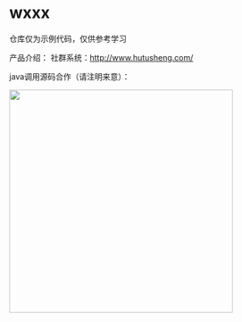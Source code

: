 # wxxx

仓库仅为示例代码，仅供参考学习

 产品介绍：
  社群系统：http://www.hutusheng.com/

java调用源码合作（请注明来意）：

<img src="https://buckettest-file2.oss-cn-shanghai.aliyuncs.com/WechatIMG56.jpeg" width="400" height="400" />

